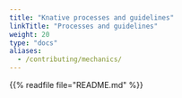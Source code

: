 ```yaml
---
title: "Knative processes and guidelines"
linkTitle: "Processes and guidelines"
weight: 20
type: "docs"
aliases:
  - /contributing/mechanics/
---
```


{{% readfile file="README.md" %}}
